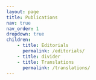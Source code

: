 ```yaml
---
layout: page
title: Publications
nav: true
nav_order: 1
dropdown: true
children:
    - title: Editorials
      permalink: /editorials/
    - title: divider
    - title: Translations
      permalink: /translations/
---
```

